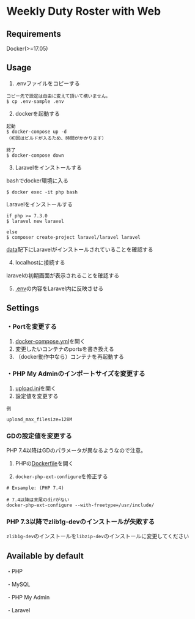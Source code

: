 # Weekly Duty Roster with Web


## Requirements

Docker(>=17.05)

## Usage

1. .envファイルをコピーする
```
コピー先で設定は自由に変えて頂いて構いません。
$ cp .env-sample .env
```

2. dockerを起動する
```
起動
$ docker-compose up -d
（初回はビルドが入るため、時間がかかります）

終了
$ docker-compose down
```

3. Laravelをインストールする

bashでdocker環境に入る
```
$ docker exec -it php bash
```

Laravelをインストールする
```
if php >= 7.3.0
$ laravel new laravel

else
$ composer create-project laravel/laravel laravel
```

[data](./data)配下にLaravelがインストールされていることを確認する

4. localhostに接続する

laravelの初期画面が表示されることを確認する

5. [.env](./.env)の内容をLaravel内に反映させる

## Settings

### ・Portを変更する
1. [docker-compose.yml](./docker-compose.yml)を開く
2. 変更したいコンテナのportsを書き換える
3. （docker動作中なら）コンテナを再起動する

### ・PHP My Adminのインポートサイズを変更する
1. [upload.ini](./docker/phpmyadmin/upload.ini)を開く
2. 設定値を変更する
```
例

upload_max_filesize=128M
```

### GDの設定値を変更する
PHP 7.4以降はGDのパラメータが異なるようなので注意。

1. PHPの[Dockerfile](./docker/php/Dockerfile)を開く

2. ` docker-php-ext-configure `を修正する
```
# Exsample: (PHP 7.4)

# 7.4以降は末尾のdirがない
docker-php-ext-configure --with-freetype=/usr/include/
```

### PHP 7.3以降でzlib1g-devのインストールが失敗する

`zlib1g-dev`のインストールを`libzip-dev`のインストールに変更してください

## Available by default

・PHP

・MySQL

・PHP My Admin

・Laravel
